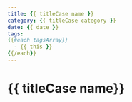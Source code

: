 ```yaml
---
title: {{ titleCase name }}
category: {{ titleCase category }}
date: {{ date }}
tags:
{{#each tagsArray}}
  - {{ this }}
{{/each}}
---
```

# {{ titleCase name}}


<disqus />

